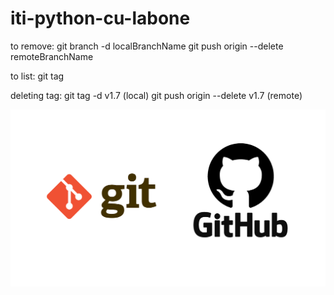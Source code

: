 # iti-python-cu-labone

to remove: git branch -d localBranchName 
           git push origin --delete remoteBranchName


to list: git tag

deleting tag:  git tag -d v1.7  (local)
               git push origin --delete v1.7 (remote)

![Alt Text](git-github.png)

